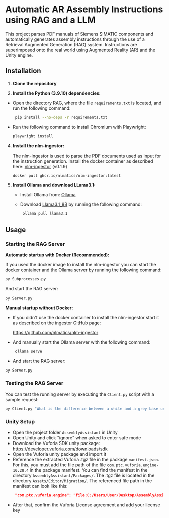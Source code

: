# Automatic AR Assembly Instructions using RAG and a LLM

This project parses PDF manuals of Siemens SIMATIC components and automatically generates assembly instructions through the use of a Retrieval Augmented Generation (RAG) system. Instructions are superimposed onto the real world using Augmented Reality (AR) and the Unity engine.

## Installation

1. **Clone the repository**

2. **Install the Python (3.9.10) dependencies:**

- Open the directory RAG, where the file `requirements.txt` is located, and run the following command:
   
   ```sh
    pip install --no-deps -r requirements.txt
    ```
- Run the following command to install Chromium with Playwright:
  
  ```sh
  playwright install
  ```
    
4. **Install the nlm-ingestor:**
   
    The nlm-ingestor is used to parse the PDF documents used as input for the instruction generation. Install the docker container as described here: [nlm-ingestor](https://github.com/nlmatics/nlm-ingestor) (v0.1.9)
    ```sh
    docker pull ghcr.io/nlmatics/nlm-ingestor:latest
    ```
   
6. **Install Ollama and download LLama3.1:**

   - Install Ollama from: [Ollama](https://ollama.com/)

   - Download [Llama3.1_8B](https://ollama.com/library/llama3.1) by running the following command:
 
     ```sh
      ollama pull llama3.1
      ```


## Usage
### Starting the RAG Server

 **Automatic startup with Docker (Recommended):**

   If you used the docker image to install the nlm-ingestor you can start the docker container and the Ollama server by running the following command:
  ```sh
  py Subprocesses.py
  ```
   And start the RAG server:
   ```sh
  py Server.py
  ```


 **Manual startup without Docker:**
    
  - If you didn't use the docker container to install the nlm-ingestor start it as described on the ingestor GitHub page:
    
    https://github.com/nlmatics/nlm-ingestor

  - And manually start the Ollama server with the following command:
     ```sh
      ollama serve
      ```
  - And start the RAG server:
   ```sh
  py Server.py
  ```
### Testing the RAG Server
You can test the running server by executing the `Client.py` script with a sample request:
```sh
py Client.py "What is the difference between a white and a grey base unit?"
```


### Unity Setup
- Open the project folder `AssemblyAssistant` in Unity
- Open Unity and click "ignore" when asked to enter safe mode
- Download the Vuforia SDK unity package: https://developer.vuforia.com/downloads/sdk
- Open the Vuforia unity package and import it
- Reference the extracted Vuforia .tgz file in the package `manifest.json`.
  For this, you must add the file path of the file `com.ptc.vuforia.engine-10.28.4` in the package manifest. You can find the manifest in the directory `AssemblyAssistant/Packages/`.
  The .tgz file is located in the directory `Assets/Editor/Migration/`. The referenced file path in the manifest can look like this:
  ```json
   "com.ptc.vuforia.engine": "file:C:/Users/User/Desktop/AssemblyAssistant/Assets/Editor/Migration/com.ptc.vuforia.engine-10.28.4.tgz",
   ```
- After that, confirm the Vuforia License agreement and add your license key

